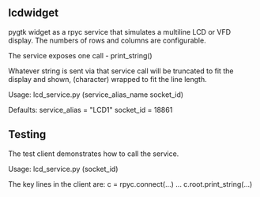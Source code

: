 lcdwidget
---------
pygtk widget as a rpyc service that simulates a multiline LCD or VFD display. 
The numbers of rows and columns are configurable.

The service exposes one call - print_string()

Whatever string is sent via that service call will be truncated to fit the display
and shown, (character) wrapped to fit the line length.

Usage: lcd_service.py (service_alias_name socket_id)

Defaults:
        service_alias = "LCD1"
        socket_id = 18861

Testing
-------
The test client demonstrates how to call the service. 

Usage: lcd_service.py (socket_id)

The key lines in the client are:
c = rpyc.connect(...)
...
c.root.print_string(...)
